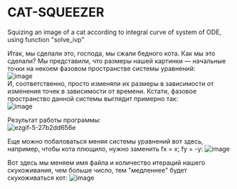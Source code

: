 # CAT-SQUEEZER
Squizing an image of a cat according to integral curve of system of ODE, using function "solve_ivp"

Итак, мы сделали это, господа, мы сжали бедного кота.
Как мы это сделали? Мы представили, что размеры нашей картинки — начальные точки на некоем фазовом пространстве системы уравнений:<br />
![image](https://github.com/i3373/CAT-SQUEEZER/assets/101145638/f3f4d0a5-2aad-4982-9e74-023b7b83c3aa) <br />
И, соответственно, просто изменяли их размеры в зависимости от изменения точек в зависимости от времени. Кстати, фазовое пространство данной системы выглядит примерно так: <br />
![image](https://github.com/i3373/CAT-SQUEEZER/assets/101145638/c35bc724-6eef-4df3-9478-ce63d095bb34)

Результат работы программы: <br />
![ezgif-5-27b2dd656e](https://github.com/i3373/CAT-SQUEEZER/assets/101145638/ab1d640d-081e-4d5c-ac7a-901dfd86f7f2)

Еще можно побаловаться меняя системы уравнений вот здесь, например, чтобы кота плющило, нужно заменить fx = x; fy = -y:
![image](https://github.com/i3373/CAT-SQUEEZER/assets/101145638/778cc67b-1e28-4885-b5ce-61f8c888a5d8)

Вот здесь мы меняем имя файла и количество итераций нашего скукоживания, чем больше число, тем "медленнее" будет скукоживаться кот:
![image](https://github.com/i3373/CAT-SQUEEZER/assets/101145638/8e3bcb7d-72dd-4e94-9a90-0b6126505bd0)
